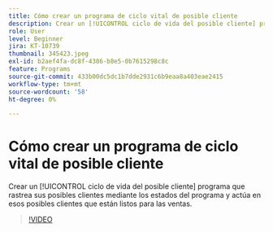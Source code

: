```yaml
---
title: Cómo crear un programa de ciclo vital de posible cliente
description: Crear un [!UICONTROL ciclo de vida del posible cliente] programa que rastrea sus posibles clientes mediante los estados del programa y actúa en esos posibles clientes que están listos para las ventas.
role: User
level: Beginner
jira: KT-10739
thumbnail: 345423.jpeg
exl-id: b2aef4fa-dc8f-4386-b8e5-0b7615298c8c
feature: Programs
source-git-commit: 433b00dc5dc1b7dde2931c6b9eaa8a403eae2415
workflow-type: tm+mt
source-wordcount: '58'
ht-degree: 0%

---
```


# Cómo crear un programa de ciclo vital de posible cliente

Crear un [!UICONTROL ciclo de vida del posible cliente] programa que rastrea sus posibles clientes mediante los estados del programa y actúa en esos posibles clientes que están listos para las ventas.

>[!VIDEO](https://video.tv.adobe.com/v/345423/?quality=12&learn=on)
